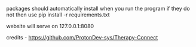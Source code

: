 packages should automatically install when you run the program
    if they do not then use 
        pip install -r requirements.txt

website will serve on 127.0.0.1:8080

credits - https://github.com/ProtonDev-sys/Therapy-Connect
